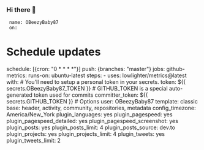 ### Hi there 👋

<!--
**OBeezyBaby87/OBeezyBaby87** is a ✨ _special_ ✨ repository because its `README.md` (this file) appears on your GitHub profile.

Here are some ideas to get you started:

- 🔭 I’m currently working on ...
- 🌱 I’m currently learning ...
- 👯 I’m looking to collaborate on ...
- 🤔 I’m looking for help with ...
- 💬 Ask me about ...
- 📫 How to reach me: ...
- 😄 Pronouns: ...
- ⚡ Fun fact: ...
-->   
     name: OBeezyBaby87
     on:
  # Schedule updates
  schedule: [{cron: "0 * * * *"}]
  push: {branches: "master"}
jobs:
  github-metrics:
    runs-on: ubuntu-latest
    steps:
      - uses: lowlighter/metrics@latest
        with:
          # You'll need to setup a personal token in your secrets.  token: ${{ secrets.OBeezyBaby87_TOKEN }}
          # GITHUB_TOKEN is a special auto-generated token used for commits
          committer_token: ${{ secrets.GITHUB_TOKEN }}
          # Options
          user: OBeezyBaby87
          template: classic
          base: header, activity, community, repositories, metadata
          config_timezone: America/New_York
          plugin_languages: yes
          plugin_pagespeed: yes
          plugin_pagespeed_detailed: yes
          plugin_pagespeed_screenshot: yes
          plugin_posts: yes
          plugin_posts_limit: 4
          plugin_posts_source: dev.to
          plugin_projects: yes
          plugin_projects_limit: 4
          plugin_tweets: yes
          plugin_tweets_limit: 2
